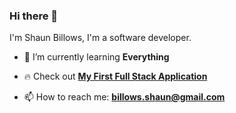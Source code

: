 ### Hi there 👋

I'm Shaun Billows, I'm a software developer.

* 🌱 I’m currently learning **Everything**

* 🔥 Check out **[My First Full Stack Application](https://trade-war-z.netlify.app/)**

* 📫 How to reach me: **billows.shaun@gmail.com**

<!-- 
### Hi there, I'm Shaun 👋

**ShaunBillows/ShaunBillows** is a ✨ _special_ ✨ repository because its `README.md` (this file) appears on your GitHub profile.

Here are some ideas to get you started:

- 🔭 I’m currently working on ...
- 🌱 I’m currently learning ...
- 👯 I’m looking to collaborate on ...
- 🤔 I’m looking for help with ...
- 💬 Ask me about ...
- 📫 How to reach me: ...
- 😄 Pronouns: ...
- ⚡ Fun fact: ...
-->

